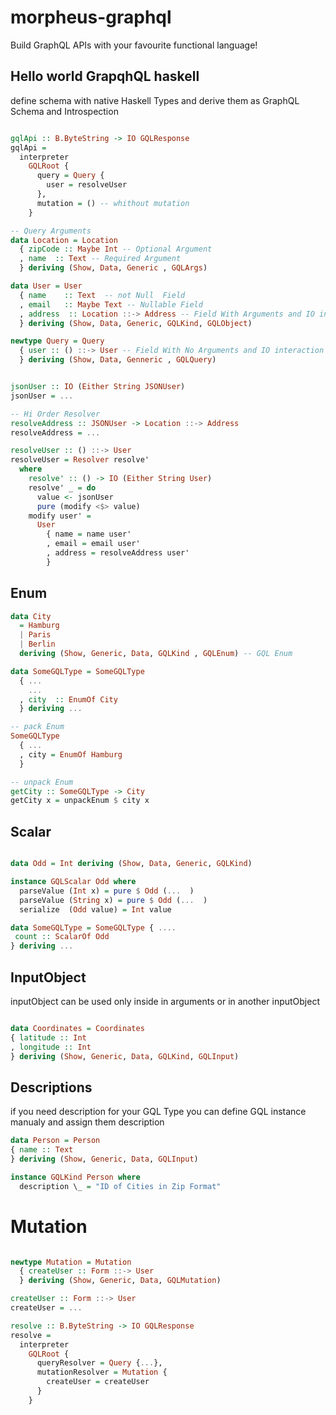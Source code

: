 # morpheus-graphql

Build GraphQL APIs with your favourite functional language!

## Hello world GrapqhQL haskell

define schema with native Haskell Types and derive them as GraphQL Schema and Introspection

```haskell

gqlApi :: B.ByteString -> IO GQLResponse
gqlApi =
  interpreter
    GQLRoot {
      query = Query {
        user = resolveUser
      },
      mutation = () -- whithout mutation
    }

-- Query Arguments
data Location = Location
  { zipCode :: Maybe Int -- Optional Argument
  , name  :: Text -- Required Argument
  } deriving (Show, Data, Generic , GQLArgs)

data User = User
  { name    :: Text  -- not Null  Field
  , email   :: Maybe Text -- Nullable Field
  , address  :: Location ::-> Address -- Field With Arguments and IO interaction
  } deriving (Show, Data, Generic, GQLKind, GQLObject)

newtype Query = Query
  { user :: () ::-> User -- Field With No Arguments and IO interaction
  } deriving (Show, Data, Genneric , GQLQuery)


jsonUser :: IO (Either String JSONUser)
jsonUser = ...

-- Hi Order Resolver
resolveAddress :: JSONUser -> Location ::-> Address
resolveAddress = ...

resolveUser :: () ::-> User
resolveUser = Resolver resolve'
  where
    resolve' :: () -> IO (Either String User)
    resolve' _ = do
      value <- jsonUser
      pure (modify <$> value)
    modify user' =
      User
        { name = name user'
        , email = email user'
        , address = resolveAddress user'
        }


```

## Enum

```haskell
data City
  = Hamburg
  | Paris
  | Berlin
  deriving (Show, Generic, Data, GQLKind , GQLEnum) -- GQL Enum

data SomeGQLType = SomeGQLType
  { ...
    ...
  , city  :: EnumOf City
  } deriving ...

-- pack Enum
SomeGQLType
  { ...
  , city = EnumOf Hamburg
  }

-- unpack Enum
getCity :: SomeGQLType -> City
getCity x = unpackEnum $ city x

```

## Scalar

```haskell

data Odd = Int deriving (Show, Data, Generic, GQLKind)

instance GQLScalar Odd where
  parseValue (Int x) = pure $ Odd (...  )
  parseValue (String x) = pure $ Odd (...  )
  serialize  (Odd value) = Int value

data SomeGQLType = SomeGQLType { ....
 count :: ScalarOf Odd
} deriving ...

```

## InputObject

inputObject can be used only inside in arguments or in another inputObject

```haskell

data Coordinates = Coordinates
{ latitude :: Int
, longitude :: Int
} deriving (Show, Generic, Data, GQLKind, GQLInput)

```

## Descriptions

if you need description for your GQL Type you can define GQL instance manualy and assign them description

```haskell
data Person = Person
{ name :: Text
} deriving (Show, Generic, Data, GQLInput)

instance GQLKind Person where
  description \_ = "ID of Cities in Zip Format"

```

# Mutation

```haskell

newtype Mutation = Mutation
  { createUser :: Form ::-> User
  } deriving (Show, Generic, Data, GQLMutation)

createUser :: Form ::-> User
createUser = ...

resolve :: B.ByteString -> IO GQLResponse
resolve =
  interpreter
    GQLRoot {
      queryResolver = Query {...},
      mutationResolver = Mutation {
        createUser = createUser
      }
    }
```
